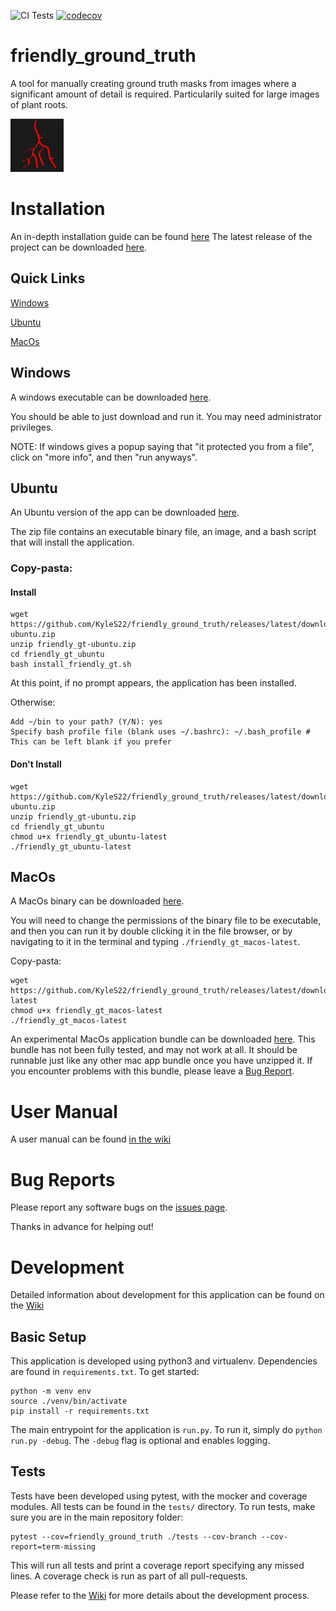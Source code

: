 ![CI Tests](https://github.com/KyleS22/friendly_ground_truth/workflows/CI%20Tests/badge.svg)  [![codecov](https://codecov.io/gh/KyleS22/friendly_ground_truth/branch/master/graph/badge.svg)](https://codecov.io/gh/KyleS22/friendly_ground_truth)

# friendly_ground_truth
A tool for manually creating ground truth masks from images where a significant amount of detail is required.  Particularily suited for large images of plant roots.

![favicon](https://github.com/KyleS22/friendly_ground_truth/blob/master/doc/images/icon.png)

# Installation
An in-depth installation guide can be found [here](https://github.com/KyleS22/friendly_ground_truth/wiki/Installation)
The latest release of the project can be downloaded [here](https://github.com/KyleS22/friendly_ground_truth/releases/latest).

## Quick Links
[Windows](#Windows)

[Ubuntu](#Ubuntu)

[MacOs](#MacOs)

## Windows
A windows executable can be downloaded [here](https://github.com/KyleS22/friendly_ground_truth/releases/latest/download/friendly_gt-windows.exe).

You should be able to just download and run it.  You may need administrator privileges.

NOTE: If windows gives a popup saying that "it protected you from a file", click on "more info", and then "run anyways".

## Ubuntu
An Ubuntu version of the app can be downloaded [here](https://github.com/KyleS22/friendly_ground_truth/releases/latest/download/friendly_gt-ubuntu.zip).

The zip file contains an executable binary file, an image, and a bash script that will install the application.  

### Copy-pasta:
#### Install
```
wget https://github.com/KyleS22/friendly_ground_truth/releases/latest/download/friendly_gt-ubuntu.zip
unzip friendly_gt-ubuntu.zip
cd friendly_gt_ubuntu
bash install_friendly_gt.sh
```

At this point, if no prompt appears, the application has been installed.

Otherwise:
```
Add ~/bin to your path? (Y/N): yes
Specify bash profile file (blank uses ~/.bashrc): ~/.bash_profile # This can be left blank if you prefer
```

#### Don't Install
```
wget https://github.com/KyleS22/friendly_ground_truth/releases/latest/download/friendly_gt-ubuntu.zip
unzip friendly_gt-ubuntu.zip
cd friendly_gt_ubuntu
chmod u+x friendly_gt_ubuntu-latest
./friendly_gt_ubuntu-latest
```
## MacOs
A MacOs binary can be downloaded [here](https://github.com/KyleS22/friendly_ground_truth/releases/latest/download/friendly_gt_macos-latest). 

You will need to change the permissions of the binary file to be executable, and then you can run it by double clicking it in the file browser, or by navigating to it in the terminal and typing `./friendly_gt_macos-latest`.

Copy-pasta:
```
wget https://github.com/KyleS22/friendly_ground_truth/releases/latest/download/friendly_gt_macos-latest
chmod u+x friendly_gt_macos-latest
./friendly_gt_macos-latest
```
An experimental MacOs application bundle can be downloaded [here](https://github.com/KyleS22/friendly_ground_truth/releases/latest/download/friendly_gt_macos-app.zip).  This bundle has not been fully tested, and may not work at all.  It should be runnable just like any other mac app bundle once you have unzipped it.  If you encounter problems with this bundle, please leave a [Bug Report](https://github.com/KyleS22/friendly_ground_truth/issues).

# User Manual
A user manual can be found [in the wiki](https://github.com/KyleS22/friendly_ground_truth/wiki/User-Manual)

# Bug Reports
Please report any software bugs on the [issues page](https://github.com/KyleS22/friendly_ground_truth/issues).

Thanks in advance for helping out!

# Development
Detailed information about development for this application can be found on the [Wiki](https://github.com/KyleS22/friendly_ground_truth/wiki)

## Basic Setup
This application is developed using python3 and virtualenv.  Dependencies are found in `requirements.txt`.  To get started:

```
python -m venv env
source ./venv/bin/activate
pip install -r requirements.txt
``` 

The main entrypoint for the application is `run.py`.  To run it, simply do `python run.py -debug`.  The `-debug` flag is optional and enables logging.

## Tests
Tests have been developed using pytest, with the mocker and coverage modules.  All tests can be found in the `tests/` directory.  To run tests, make sure you are in the main repository folder:

```
pytest --cov=friendly_ground_truth ./tests --cov-branch --cov-report=term-missing

```

This will run all tests and print a coverage report specifying any missed lines.  A coverage check is run as part of all pull-requests.

Please refer to the [Wiki](https://github.com/KyleS22/friendly_ground_truth/wiki) for more details about the development process.
